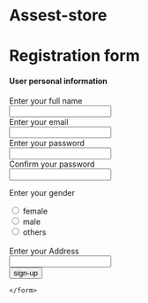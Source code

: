 # Assest-store
<!DOCTYPE html>
<html lang="en">
<head>
    <meta charset="UTF-8">
    <meta name="viewport" content="width=, initial-scale=1.0">
    <title>Document</title>
</head>
<body>
    <h1>Registration form</h1>
    <h4>User personal information</h4>
    <form action="/">
           <label for="name">Enter your full name</label>
           <br>
           <input type="text" id="name"> 
           <br>
           <label for="email">Enter your email</label>
           <br>
           <input type="text" id="email">
           <br>
            <label for="password">Enter your password</label>
            <br>
            <input type="text" id="password">
            <br>
            <label for="password">Confirm your password</label>
             <br>
             <input type="text" id="password">
             <br>
             <p>Enter your gender</p>
            <input type="radio"  id="female" name="gender">
            <label for="female">female</label>
            <br>
            <input type="radio" name="gender" id="male">
            <label for="male">male</label>
            <br>
            <input type="radio" name="gender" id="others">
            <label for="others">others</label>
            <br>
            <br>
            <label for="address">Enter your Address</label>
            <br>
            <input type="text" id="address">
            <br>
            <button type="sign-up">sign-up</button>


    </form>
</body>
</html>
